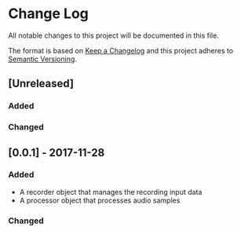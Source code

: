 # Change Log
All notable changes to this project will be documented in this file.

The format is based on [Keep a Changelog](http://keepachangelog.com/) 
and this project adheres to [Semantic Versioning](http://semver.org/).

## [Unreleased]
### Added

### Changed

## [0.0.1] - 2017-11-28
### Added
- A recorder object that manages the recording input data
- A processor object that processes audio samples

### Changed